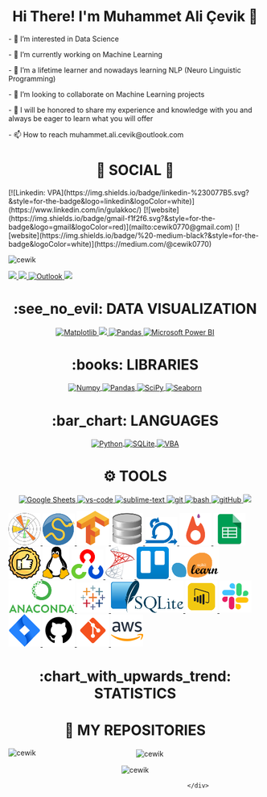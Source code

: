 <div> <h1 align="center"> Hi There! I'm Muhammet Ali Çevik 👋 </h1> </div>
<p>
- 👀 I’m interested in Data Science
</p>
<p>
- 🔭 I’m currently working on Machine Learning
</p>
<p>
- 🌱 I’m a lifetime learner and nowadays learning NLP (Neuro Linguistic Programming)
</p>
<p>
- 💞️ I’m looking to collaborate on Machine Learning projects
</p>
<p>
- 💬 I will be honored to share my experience and knowledge with you and always be eager to learn what you will offer
</p>
<p>
- 📫 How to reach muhammet.ali.cevik@outlook.com 
</p>

<div> <h1 align="center"> 👨 SOCIAL 👩 </h1> </div>
[![Linkedin: VPA](https://img.shields.io/badge/linkedin-%230077B5.svg?&style=for-the-badge&logo=linkedin&logoColor=white)](https://www.linkedin.com/in/gulakkoc/)  
[![website](https://img.shields.io/badge/gmail-f1f2f6.svg?&style=for-the-badge&logo=gmail&logoColor=red)](mailto:cewik0770@gmail.com)
[![website](https://img.shields.io/badge/%20-medium-black?&style=for-the-badge&logoColor=white)](https://medium.com/@cewik0770)        
<p align="left"> <img src="https://komarev.com/ghpvc/?username=cewik" alt="cewik" /> </p>     


<p>
<a href="https://www.linkedin.com/in/muhammet-ali-cevik"/>
  <img src="https://img.shields.io/badge/linkedin-%230077B5.svg?&style=for-the-badge&logo=linkedin&logoColor=white" />
</a>
<a href="mailto:cewik0770@gmail.com">  
  <img src="https://img.shields.io/badge/gmail-f1f2f6.svg?&style=for-the-badge&logo=gmail&logoColor=red" />
</a>
<a href="mailto:muhammet.ali.cevik@outlook.com"> 
  <img src="https://cdn.icon-icons.com/icons2/2397/PNG/512/microsoft_office_outlook_logo_icon_145721.png" alt="Outlook"/, height="32">
</a>
<a href="https://-...-.medium.com">
  <img src="https://img.shields.io/badge/%20-medium-black?&style=for-the-badge&logoColor=white" />
</a>

</p>

<div align="center"> <h1 align="center"> :see_no_evil: DATA VISUALIZATION </h1> </div>

<p align="center">
<a href="#" target="_blank"> <img src="https://matplotlib.org/stable/_static/logo2_compressed.svg" alt="Matplotlib" height="60"/> </a>
<a href="#" target="_blank"> <img src="https://seaborn.pydata.org/_static/logo-wide-lightbg.svg" height="60"/> </a>
<a href="#" target="_blank"> <img src="https://upload.wikimedia.org/wikipedia/commons/thumb/e/ed/Pandas_logo.svg/2560px-Pandas_logo.svg.png" alt="Pandas" height="60"/> </a>
<a href="#" target="_blank"> <img src="https://insightsoftware.com/wp-content/uploads/2018/03/blog-microsoft-power-bi-solid-color.jpg" alt="Microsoft Power BI" height="60"/> </a>
</p>

<div align="center"> <h1 align="center"> :books: LIBRARIES </h1> </div>

<p align="center">
<a href="#" target="_blank"> <img align="center" src="https://numpy.org/doc/stable/_static/numpylogo.svg" alt="Numpy" width="120"/> </a>
<a href="#" target="_blank"> <img align="center" src="https://upload.wikimedia.org/wikipedia/commons/thumb/e/ed/Pandas_logo.svg/2560px-Pandas_logo.svg.png" alt="Pandas" height="70"/> </a>
<a href="#" target="_blank"> <img align="center" src="https://www.scipy.org/_static/logo.png" alt="SciPy" width="120"/> </a>
<a href="#" target="_blank"> <img align="center" src="https://seaborn.pydata.org/_static/logo-wide-lightbg.svg" alt="Seaborn" width="120"/> </a>
</p>

<div align="center"> <h1 align="center"> :bar_chart: LANGUAGES </h1> </div>

<p align="center">
<a href="#" target="_blank"> <img align="center" src="https://download.logo.wine/logo/Python_(programming_language)/Python_(programming_language)-Logo.wine.png" alt="Python" width="150"/> </a>
<a href="#" target="_blank"> <img align="center" src="https://www.vectorlogo.zone/logos/github/github-icon.svg" alt="SQLite" height="60"/> </a>
<a href="#" target="_blank"> <img align="center" src="https://ouzhang.me/talk/2019-dde-vba/featured.jpg" alt="VBA" height="60"/> </a>
</p>

<div align="center"> <h1 align="center"> ⚙ TOOLS </h1> </div>

<p align="center">
<a href="#" target="_blank"> <img src="https://smartgyann.files.wordpress.com/2020/05/457-4573752_read-more-on-how-you-can-use-your.png" alt="Google Sheets" height="50"/> </a>
<a href="#" target="_blank"> <img src="https://www.pngitem.com/pimgs/m/80-800968_vscode-visual-studio-logo-png-transparent-png.png" alt="vs-code" height="50"/> </a>
<a href="#" target="_blank"> <img src="https://cdn.icon-icons.com/icons2/1381/PNG/512/sublimetext_94866.png" alt="sublime-text" height="50"/> </a>
<a href="#" target="_blank"> <img src="https://www.vectorlogo.zone/logos/git-scm/git-scm-icon.svg" alt="git" height="50"/> </a>
<a href="#" target="_blank"> <img src="https://www.vectorlogo.zone/logos/gnu_bash/gnu_bash-icon.svg" alt="bash" height="50"/> </a>
<a href="#" target="_blank"> <img src="https://www.flaticon.com/svg/static/icons/svg/919/919847.svg" alt="gitHub" height="50"/> </a>
<a href="#" target="_blank"> <img src="https://img.shields.io/badge/jira-1e90ff.svg?&style=for-the-badge&logo=jira&logoColor=white" height="50"/> </a>                         </p>                                                   
<div>                                                                                                                                                                             
<a href="#" target="_blank"> <img src="https://github.com/cewik/cewik/blob/main/icons/pngegg%20(1).png"/> </a>                                                         
<a href="#" target="_blank"> <img src="https://github.com/cewik/cewik/blob/main/icons/pngegg%20(2).png"/> </a>                                                                  
<a href="#" target="_blank"> <img src="https://github.com/cewik/cewik/blob/main/icons/pngegg%20(4).png"/> </a> 
<a href="#" target="_blank"> <img src="https://github.com/cewik/cewik/blob/main/icons/pngegg%20(5).png"/> </a>                                                         
<a href="#" target="_blank"> <img src="https://github.com/cewik/cewik/blob/main/icons/pngegg%20(7).png"/> </a>                  
<a href="#" target="_blank"> <img src="https://github.com/cewik/cewik/blob/main/icons/pngegg%20(10).png"/> </a>                                                         
<a href="#" target="_blank"> <img src="https://github.com/cewik/cewik/blob/main/icons/pngegg%20(12).png"/> </a>                  
<a href="#" target="_blank"> <img src="https://github.com/cewik/cewik/blob/main/icons/pngegg%20(15).png"/> </a>  
<a href="#" target="_blank"> <img src="https://github.com/cewik/cewik/blob/main/icons/pngegg%20(16).png"/> </a> 
<a href="#" target="_blank"> <img src="https://github.com/cewik/cewik/blob/main/icons/pngegg%20(17).png"/> </a>                                                         
<a href="#" target="_blank"> <img src="https://github.com/cewik/cewik/blob/main/icons/pngegg%20(18).png"/> </a>                                                         
<a href="#" target="_blank"> <img src="https://github.com/cewik/cewik/blob/main/icons/pngegg%20(19).png"/> </a>                  
<a href="#" target="_blank"> <img src="https://github.com/cewik/cewik/blob/main/icons/pngegg%20(20).png"/> </a>                                                         
<a href="#" target="_blank"> <img src="https://github.com/cewik/cewik/blob/main/icons/pngegg%20(21).png"/> </a>      
<a href="#" target="_blank"> <img src="https://github.com/cewik/cewik/blob/main/icons/pngegg%20(22).png"/> </a>                                                         
<a href="#" target="_blank"> <img src="https://github.com/cewik/cewik/blob/main/icons/pngegg%20(23).png"/> </a>                  
<a href="#" target="_blank"> <img src="https://github.com/cewik/cewik/blob/main/icons/pngegg%20(24).png"/> </a> 
<a href="#" target="_blank"> <img src="https://github.com/cewik/cewik/blob/main/icons/icons8-slack-new-64.png"/> </a>                                                         
<a href="#" target="_blank"> <img src="https://github.com/cewik/cewik/blob/main/icons/icons8-jira-64.png"/> </a>                  
<a href="#" target="_blank"> <img src="https://github.com/cewik/cewik/blob/main/icons/icons8-github-64.png"/> </a>                                                               
<a href="#" target="_blank"> <img src="https://github.com/cewik/cewik/blob/main/icons/icons8-git-64.png"/> </a>                                                         
<a href="#" target="_blank"> <img src="https://github.com/cewik/cewik/blob/main/icons/icons8-amazon-web-services-64.png"/> </a>                                                
                                                         
                                                        
                                                                                                                      

<div align="center"> <h1 align="center"> :chart_with_upwards_trend: STATISTICS </h1> </div>


<div align="center"> <h1 align="center"> 💾 MY REPOSITORIES  </h1> 
<p><img align="left" src="https://github-readme-stats.vercel.app/api/top-langs?username=sdfghsfds&show_icons=true&locale=en&layout=compact" alt="cewik" /></p>

<p>&nbsp;<img align="center" src="https://github-readme-stats.vercel.app/api?username=sdfghsfds&show_icons=true&locale=en" alt="cewik" /></p>

<p><img align="center" src="https://github-readme-streak-stats.herokuapp.com/?user=sdfghsfds&" alt="cewik" /></p> 
                                       
                                       
                                       </div>

